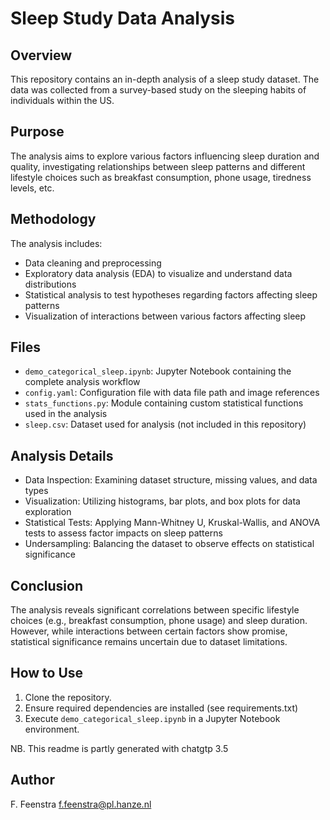 # Sleep Study Data Analysis

## Overview
This repository contains an in-depth analysis of a sleep study dataset. The data was collected from a survey-based study on the sleeping habits of individuals within the US.

## Purpose
The analysis aims to explore various factors influencing sleep duration and quality, investigating relationships between sleep patterns and different lifestyle choices such as breakfast consumption, phone usage, tiredness levels, etc.

## Methodology
The analysis includes:
- Data cleaning and preprocessing
- Exploratory data analysis (EDA) to visualize and understand data distributions
- Statistical analysis to test hypotheses regarding factors affecting sleep patterns
- Visualization of interactions between various factors affecting sleep

## Files
- `demo_categorical_sleep.ipynb`: Jupyter Notebook containing the complete analysis workflow
- `config.yaml`: Configuration file with data file path and image references
- `stats_functions.py`: Module containing custom statistical functions used in the analysis
- `sleep.csv`: Dataset used for analysis (not included in this repository)

## Analysis Details
- Data Inspection: Examining dataset structure, missing values, and data types
- Visualization: Utilizing histograms, bar plots, and box plots for data exploration
- Statistical Tests: Applying Mann-Whitney U, Kruskal-Wallis, and ANOVA tests to assess factor impacts on sleep patterns
- Undersampling: Balancing the dataset to observe effects on statistical significance

## Conclusion
The analysis reveals significant correlations between specific lifestyle choices (e.g., breakfast consumption, phone usage) and sleep duration. However, while interactions between certain factors show promise, statistical significance remains uncertain due to dataset limitations.

## How to Use
1. Clone the repository.
2. Ensure required dependencies are installed (see requirements.txt)
3. Execute `demo_categorical_sleep.ipynb` in a Jupyter Notebook environment.

NB. This readme is partly generated with chatgtp 3.5

## Author
F. Feenstra f.feenstra@pl.hanze.nl